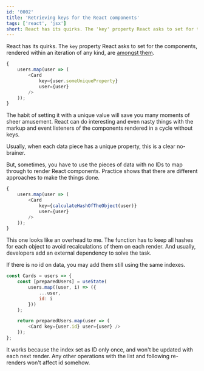 ```yaml
---
id: '0002'
title: 'Retrieving keys for the React components'
tags: ['react', 'jsx']
short: React has its quirks. The 'key' property React asks to set for the components, rendered within an iteration of any kind, are amongst them.
---
```


React has its quirks. The `key` property React asks to set for the components, rendered within an iteration of any kind, are [amongst them](https://reactjs.org/docs/lists-and-keys.html).

```javascript
{
    users.map(user => (
        <Card
            key={user.someUniqueProperty}
            user={user}
        />
    ));
}
```

The habit of setting it with a unique value will save you many moments of sheer amusement. React can do interesting and even nasty things with the markup and event listeners of the components rendered in a cycle without keys.

Usually, when each data piece has a unique property, this is a clear no-brainer.

But, sometimes, you have to use the pieces of data with no IDs to map through to render React components. Practice shows that there are different approaches to make the things done.

```javascript
{
    users.map(user => (
        <Card
            key={calculateHashOfTheObject(user)}
            user={user}
        />
    ));
}
```

This one looks like an overhead to me. The function has to keep all hashes for each object to avoid recalculations of them on each render. And usually, developers add an external dependency to solve the task.

If there is no id on data, you may add them still using the same indexes. 

```javascript
const Cards = users => {
    const [preparedUsers] = useState(
        users.map((user, i) => ({
            ...user,
            id: i
        }))
    );

    return preparedUsers.map(user => (
        <Card key={user.id} user={user} />
    ));
};
```

It works because the index set as ID only once, and won't be updated with each next render. Any other operations with the list and following re-renders won't affect id somehow.
